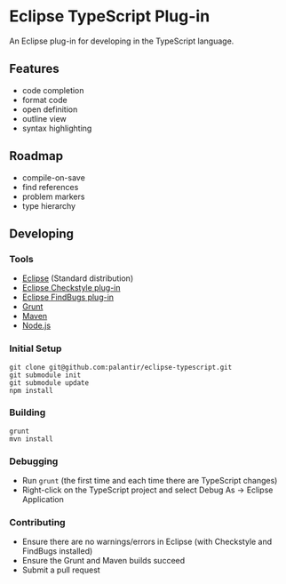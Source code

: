 # Eclipse TypeScript Plug-in

An Eclipse plug-in for developing in the TypeScript language.

## Features
* code completion
* format code
* open definition
* outline view
* syntax highlighting

## Roadmap
* compile-on-save
* find references
* problem markers
* type hierarchy

## Developing

### Tools
* [Eclipse](http://www.eclipse.org/downloads/) (Standard distribution)
* [Eclipse Checkstyle plug-in](http://eclipse-cs.sourceforge.net/)
* [Eclipse FindBugs plug-in](http://findbugs.sourceforge.net/)
* [Grunt](http://gruntjs.com/)
* [Maven](http://maven.apache.org/)
* [Node.js](http://nodejs.org/)

### Initial Setup
    git clone git@github.com:palantir/eclipse-typescript.git
    git submodule init
    git submodule update
    npm install

### Building
    grunt
    mvn install

### Debugging
* Run `grunt` (the first time and each time there are TypeScript changes)
* Right-click on the TypeScript project and select Debug As -> Eclipse Application

### Contributing
* Ensure there are no warnings/errors in Eclipse (with Checkstyle and FindBugs installed)
* Ensure the Grunt and Maven builds succeed
* Submit a pull request
